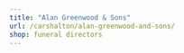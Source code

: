 ```yaml
---
title: "Alan Greenwood & Sons"
url: /carshalton/alan-greenwood-and-sons/
shop: funeral directors
---
```

